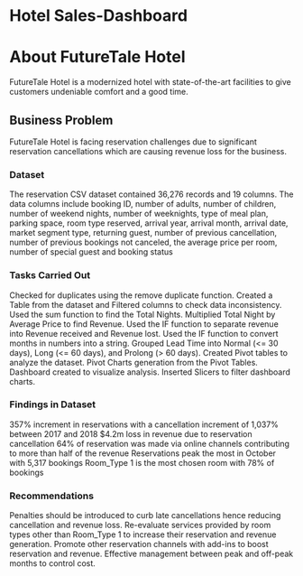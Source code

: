 # Hotel Sales-Dashboard
<h1>About FutureTale Hotel</h1>
FutureTale Hotel is a modernized hotel with state-of-the-art facilities to give customers undeniable comfort and a good time.

<h2>Business Problem</h2>
FutureTale Hotel is facing reservation challenges due to significant reservation cancellations which are causing revenue loss for the business.

<h3>Dataset</h3>
The reservation CSV dataset contained 36,276 records and 19 columns. The data columns include booking ID, number of adults, number of children, number of weekend nights, number of weeknights, type of meal plan, parking space, room type reserved, arrival year, arrival month, arrival date, market segment type, returning guest, number of previous cancellation, number of previous bookings not canceled, the average price per room, number of special guest and booking status

<h3>Tasks Carried Out</h3>
Checked for duplicates using the remove duplicate function.
Created a Table from the dataset and Filtered columns to check data inconsistency.
Used the sum function to find the Total Nights.
Multiplied Total Night by Average Price to find Revenue.
Used the IF function to separate revenue into Revenue received and Revenue lost.
Used the IF function to convert months in numbers into a string.
Grouped Lead Time into Normal (<= 30 days), Long (<= 60 days), and Prolong (> 60 days).
Created Pivot tables to analyze the dataset.
Pivot Charts  generation from the Pivot Tables.
Dashboard created to visualize analysis.
Inserted Slicers to filter dashboard charts.
<h3>Findings in Dataset</h3>
357% increment in reservations with a cancellation increment of 1,037% between 2017 and 2018
$4.2m loss in revenue due to reservation cancellation
64% of reservation was made via online channels contributing to more than half of the revenue
Reservations peak the most in  October with 5,317 bookings
Room_Type 1 is the most chosen room with 78% of bookings
<h3>Recommendations</h3>
Penalties should be introduced to curb late cancellations hence reducing cancellation and revenue loss.
Re-evaluate services provided by room types other than Room_Type 1 to increase their reservation and revenue generation.
Promote other reservation channels with add-ins to boost reservation and revenue.
Effective management between peak and off-peak months to control cost.
